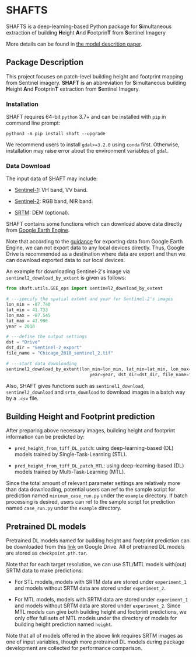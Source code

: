 # SHAFTS

SHAFTS is a deep-learning-based Python package for **S**imultaneous extraction of building **H**eight **A**nd **F**ootprin**T** from **S**entinel Imagery

More details can be found in [the model descrition paper](https://gmd.copernicus.org/preprints/gmd-2022-85/).

## Package Description

This project focuses on patch-level building height and footprint mapping from Sentinel imagery. **SHAFT** is an abbreviation for **S**imultaneous building **H**eight **A**nd **F**ootprin**T** extraction from **S**entinel Imagery.

### Installation

SHAFT requires 64-bit `python` 3.7+ and can be installed with `pip` in command line prompt:

```
python3 -m pip install shaft --upgrade
```

We recommend users to install `gdal>=3.2.0` using `conda` first.
Otherwise, installation may raise error about the environment variables of `gdal`.

### Data Download

The input data of SHAFT may include:

- [Sentinel-1](https://sentinels.copernicus.eu/web/sentinel/missions/sentinel-1): VH band, VV band.

- [Sentinel-2](https://sentinels.copernicus.eu/web/sentinel/missions/sentinel-2): RGB band, NIR band.

- [SRTM](https://www2.jpl.nasa.gov/srtm/): DEM (optional).

SHAFT contains some functions which can download above data directly from [Google Earth Engine](https://earthengine.google.com/).

Note that according to the [guidance](https://developers.google.com/earth-engine/guides/exporting) for exporting data from Google Earth Engine, we can not export data to any local devices directly. Thus, Google Drive is recommended as a destination where data are export and then we can download exported data to our local devices.

An example for downloading Sentinel-2's image via `sentinel2_download_by_extent` is given as follows:

```python {cmd}
from shaft.utils.GEE_ops import sentinel2_download_by_extent

# ---specify the spatial extent and year for Sentinel-2's images
lon_min = -87.740
lat_min = 41.733
lon_max = -87.545
lat_max = 41.996
year = 2018

# ---define the output settings
dst = "Drive"
dst_dir = "Sentinel-2_export"
file_name = "Chicago_2018_sentinel_2.tif"

# ---start data downloading
sentinel2_download_by_extent(lon_min=lon_min, lat_min=lat_min, lon_max=lon_max, lat_max=lat_max,
                                year=year, dst_dir=dst_dir, file_name=file_name, dst=dst)
```

Also, SHAFT gives functions such as `sentinel1_download`, `sentinel2_download` and `srtm_download` to download images in a batch way by a `.csv` file.

## Building Height and Footprint prediction

After preparing above necessary images, building height and footprint information can be predicted by:

- `pred_height_from_tiff_DL_patch`: using deep-learning-based (DL) models trained by Single-Task-Learning (STL).

- `pred_height_from_tiff_DL_patch_MTL`: using deep-learning-based (DL) models trained by Multi-Task-Learning (MTL).

Since the total amount of relevant parameter settings are relatively more than data downloading, potential users can ref to the sample script for prediction named `minimum_case_run.py` under the `example` directory.
If batch processing is desired, users can ref to the sample script for prediction named `case_run.py` under the `example` directory.

## Pretrained DL models

Pretrained DL models named for building height and footprint prediction can be downloaded from this [link](https://drive.google.com/drive/folders/148KZKDVOHOh6VOlZ9bqLby2twQd4UcM9?usp=sharing) on Google Drive. All of pretrained DL models are stored as `checkpoint.pth.tar`.

Note that for each target resolution, we can use STL/MTL models with(out) SRTM data to make predictions:

- For STL models, models with SRTM data are stored under `experiment_1` and models without SRTM data are stored under `experiment_2`.

- For MTL models, models with SRTM data are stored under `experiment_1` and models without SRTM data are stored under `experiment_2`.
Since MTL models can give both building height and footprint predictions, we only offer full sets of MTL models under the directory of models for building height prediction named `height`.

Note that all of models offered in the above link requires SRTM images as one of input variables, though more pretrained DL models during package development are collected for performance comparison.
